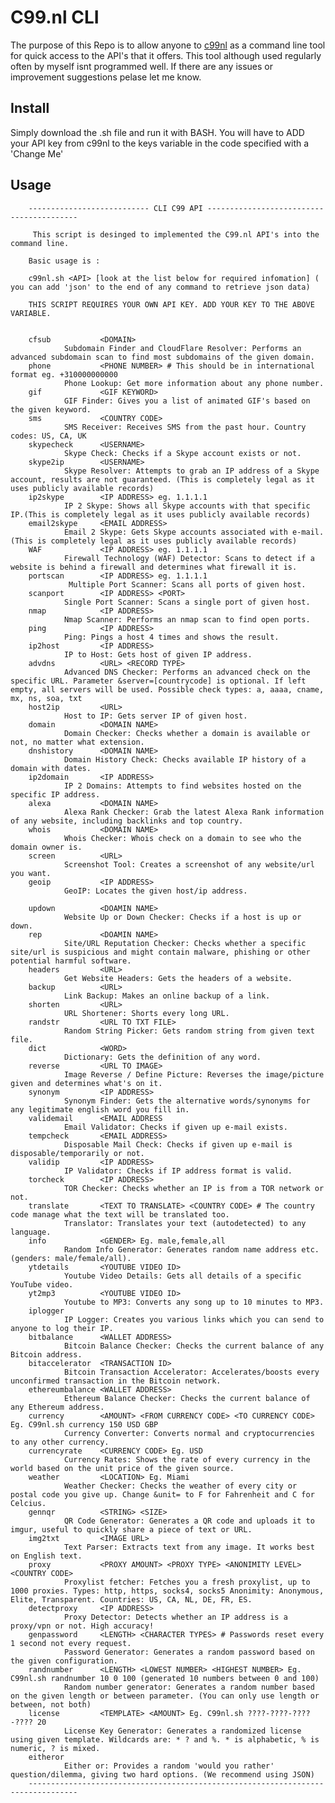 # C99.nl CLI

The purpose of this Repo is to allow anyone to [c99nl](https://api.c99.nl/) as a command line tool for quick access to the API's that it offers.
This tool although used regularly often by myself isnt programmed well. If there are any issues or improvement suggestions pelase let me know.  

## Install

Simply download the .sh file and run it with BASH. 
You will have to ADD your API key from c99nl to the keys variable in the code specified with a 'Change Me'


## Usage


        --------------------------- CLI C99 API -----------------------------------------

         This script is desinged to implemented the C99.nl API's into the command line.

        Basic usage is :

        c99nl.sh <API> [look at the list below for required infomation] ( you can add 'json' to the end of any command to retrieve json data)

        THIS SCRIPT REQUIRES YOUR OWN API KEY. ADD YOUR KEY TO THE ABOVE VARIABLE.


        cfsub           <DOMAIN>
                Subdomain Finder and CloudFlare Resolver: Performs an advanced subdomain scan to find most subdomains of the given domain.
        phone           <PHONE NUMBER> # This should be in international format eg. +310000000000
                Phone Lookup: Get more information about any phone number.
        gif             <GIF KEYWORD>
                GIF Finder: Gives you a list of animated GIF's based on the given keyword.
        sms             <COUNTRY CODE>
                SMS Receiver: Receives SMS from the past hour. Country codes: US, CA, UK
        skypecheck      <USERNAME>
                Skype Check: Checks if a Skype account exists or not.
        skype2ip        <USERNAME>
                Skype Resolver: Attempts to grab an IP address of a Skype account, results are not guaranteed. (This is completely legal as it uses publicly available records)
        ip2skype        <IP ADDRESS> eg. 1.1.1.1
                IP 2 Skype: Shows all Skype accounts with that specific IP.(This is completely legal as it uses publicly available records)
        email2skype     <EMAIL ADDRESS>
                Email 2 Skype: Gets Skype accounts associated with e-mail.(This is completely legal as it uses publicly available records)
        WAF             <IP ADDRESS> eg. 1.1.1.1
                Firewall Technology (WAF) Detector: Scans to detect if a website is behind a firewall and determines what firewall it is.
        portscan        <IP ADDRESS> eg. 1.1.1.1
                 Multiple Port Scanner: Scans all ports of given host.
        scanport        <IP ADDRESS> <PORT>
                Single Port Scanner: Scans a single port of given host.
        nmap            <IP ADDRESS>
                Nmap Scanner: Performs an nmap scan to find open ports.
        ping            <IP ADDRESS>
                Ping: Pings a host 4 times and shows the result.
        ip2host         <IP ADDRESS>
                IP to Host: Gets host of given IP address.
        advdns          <URL> <RECORD TYPE>
                Advanced DNS Checker: Performs an advanced check on the specific URL. Parameter &server=[countrycode] is optional. If left empty, all servers will be used. Possible check types: a, aaaa, cname, mx, ns, soa, txt
        host2ip         <URL>
                Host to IP: Gets server IP of given host.
        domain          <DOMAIN NAME>
                Domain Checker: Checks whether a domain is available or not, no matter what extension.
        dnshistory      <DOMAIN NAME>
                Domain History Check: Checks available IP history of a domain with dates.
        ip2domain       <IP ADDRESS>
                IP 2 Domains: Attempts to find websites hosted on the specific IP address.
        alexa           <DOMAIN NAME>
                Alexa Rank Checker: Grab the latest Alexa Rank information of any website, including backlinks and top country.
        whois           <DOMAIN NAME>
                Whois Checker: Whois check on a domain to see who the domain owner is.
        screen          <URL>
                Screenshot Tool: Creates a screenshot of any website/url you want.
        geoip           <IP ADDRESS>
                GeoIP: Locates the given host/ip address.

        updown          <DOAMIN NAME>
                Website Up or Down Checker: Checks if a host is up or down.
        rep             <DOAMIN NAME>
                Site/URL Reputation Checker: Checks whether a specific site/url is suspicious and might contain malware, phishing or other potential harmful software.
        headers         <URL>
                Get Website Headers: Gets the headers of a website.
        backup          <URL>
                Link Backup: Makes an online backup of a link.
        shorten         <URL>
                URL Shortener: Shorts every long URL.
        randstr         <URL TO TXT FILE>
                Random String Picker: Gets random string from given text file.
        dict            <WORD>
                Dictionary: Gets the definition of any word.
        reverse         <URL TO IMAGE>
                Image Reverse / Define Picture: Reverses the image/picture given and determines what's on it.
        synonym         <IP ADDRESS>
                Synonym Finder: Gets the alternative words/synonyms for any legitimate english word you fill in.
        validemail      <EMAIL ADDRESS
                Email Validator: Checks if given up e-mail exists.
        tempcheck       <EMAIL ADDRESS>
                Disposable Mail Check: Checks if given up e-mail is disposable/temporarily or not.
        validip         <IP ADDRESS>
                IP Validator: Checks if IP address format is valid.
        torcheck        <IP ADDRESS>
                TOR Checker: Checks whether an IP is from a TOR network or not.
        translate       <TEXT TO TRANSLATE> <COUNTRY CODE> # The country code manage what the text will be translated too.
                Translator: Translates your text (autodetected) to any language.
        info            <GENDER> Eg. male,female,all
                Random Info Generator: Generates random name address etc. (genders: male/female/all).
        ytdetails       <YOUTUBE VIDEO ID>
                Youtube Video Details: Gets all details of a specific YouTube video.
        yt2mp3          <YOUTUBE VIDEO ID>
                Youtube to MP3: Converts any song up to 10 minutes to MP3.
        iplogger
                IP Logger: Creates you various links which you can send to anyone to log their IP.
        bitbalance      <WALLET ADDRESS>
                Bitcoin Balance Checker: Checks the current balance of any Bitcoin address.
        bitaccelerator  <TRANSACTION ID>
                Bitcoin Transaction Accelerator: Accelerates/boosts every unconfirmed transaction in the Bitcoin network.
        ethereumbalance <WALLET ADDRESS>
                Ethereum Balance Checker: Checks the current balance of any Ethereum address.
        currency        <AMOUNT> <FROM CURRENCY CODE> <TO CURRENCY CODE> Eg. C99nl.sh currency 150 USD GBP
                Currency Converter: Converts normal and cryptocurrencies to any other currency.
        currencyrate    <CURRENCY CODE> Eg. USD
                Currency Rates: Shows the rate of every currency in the world based on the unit price of the given source.
        weather         <LOCATION> Eg. Miami
                Weather Checker: Checks the weather of every city or postal code you give up. Change &unit= to F for Fahrenheit and C for Celcius.
        gennqr          <STRING> <SIZE>
                QR Code Generator: Generates a QR code and uploads it to imgur, useful to quickly share a piece of text or URL.
        img2txt         <IMAGE URL>
                Text Parser: Extracts text from any image. It works best on English text.
        proxy           <PROXY AMOUNT> <PROXY TYPE> <ANONIMITY LEVEL> <COUNTRY CODE>
                Proxylist fetcher: Fetches you a fresh proxylist, up to 1000 proxies. Types: http, https, socks4, socks5 Anonimity: Anonymous, Elite, Transparent. Countries: US, CA, NL, DE, FR, ES.
        detectproxy     <IP ADDRESS>
                Proxy Detector: Detects whether an IP address is a proxy/vpn or not. High accuracy!
        genpassword     <LENGTH> <CHARACTER TYPES> # Passwords reset every 1 second not every request.
                Password Generator: Generates a random password based on the given configuration.
        randnumber      <LENGTH> <LOWEST NUMBER> <HIGHEST NUMBER> Eg. C99nl.sh randnumber 10 0 100 (generated 10 numbers between 0 and 100)
                Random number generator: Generates a random number based on the given length or between parameter. (You can only use length or between, not both)
        license         <TEMPLATE> <AMOUNT> Eg. C99nl.sh ????-????-????-???? 20
                License Key Generator: Generates a randomized license using given template. Wildcards are: * ? and %. * is alphabetic, % is numeric, ? is mixed.
        eitheror
                Either or: Provides a random 'would you rather' question/dilemma, giving two hard options. (We recommend using JSON)
        ---------------------------------------------------------------------------------


